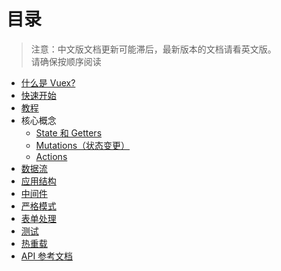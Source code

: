 # 目录

> 注意：中文版文档更新可能滞后，最新版本的文档请看英文版。  
> 请确保按顺序阅读

- [什么是 Vuex?](intro.md)
- [快速开始](getting-started.md)
- [教程](tutorial.md)
- 核心概念
  - [State 和 Getters](state.md)
  - [Mutations（状态变更）](mutations.md)
  - [Actions](actions.md)
- [数据流](data-flow.md)
- [应用结构](structure.md)
- [中间件](middlewares.md)
- [严格模式](strict.md)
- [表单处理](forms.md)
- [测试](testing.md)
- [热重载](hot-reload.md)
- [API 参考文档](api.md)
